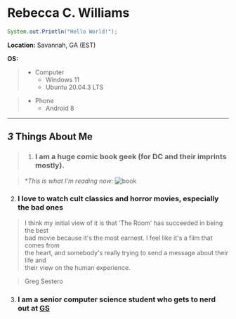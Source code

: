 # Rebecca C. Williams
```Java
System.out.Println("Hello World!");
```
**Location:** Savannah, GA (EST)

**OS:**

> - Computer
>     - Windows 11
>     - Ubuntu 20.04.3 LTS

> - Phone
>    - Android 8
 --------------------------------
 ## *3* Things About Me
 > 1. ### I am a huge comic book geek (for DC and their imprints mostly).
     
  >   **This is what I'm reading now:*
  >   ![book](https://d1466nnw0ex81e.cloudfront.net/n_iv/600/1472417.jpg)

 2. ### I love to watch cult classics and horror movies, especially the bad ones  
 
  > I think my initial view of it is that 'The Room' has succeeded in being the best  
  > bad movie because it's the most earnest. I feel like it's a film that comes from  
  > the heart, and somebody's really trying to send a message about their life and  
  >their view on the human experience.
 
  >Greg Sestero

 3. ### I am a senior computer science student who gets to nerd out at [GS](https://www.georgiasouthern.edu/)
